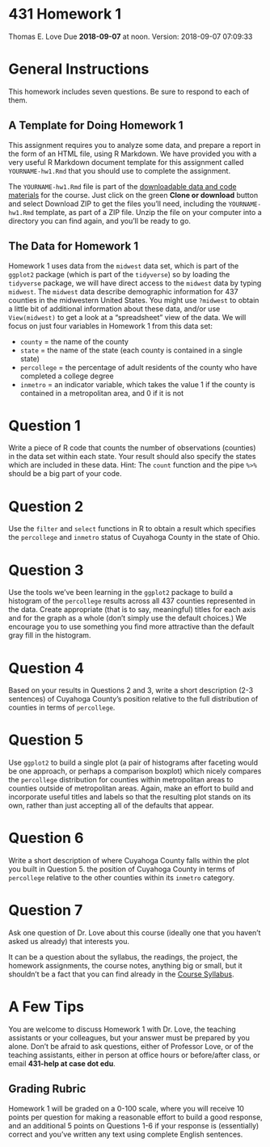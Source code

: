 431 Homework 1
================
Thomas E. Love
Due **2018-09-07** at noon. Version: 2018-09-07 07:09:33

# General Instructions

This homework includes seven questions. Be sure to respond to each of
them.

## A Template for Doing Homework 1

This assignment requires you to analyze some data, and prepare a report
in the form of an HTML file, using R Markdown. We have provided you with
a very useful R Markdown document template for this assignment called
`YOURNAME-hw1.Rmd` that you should use to complete the assignment.

The `YOURNAME-hw1.Rmd` file is part of the [downloadable data and code
materials](https://github.com/THOMASELOVE/431-2018-data) for the course.
Just click on the green **Clone or download** button and select Download
ZIP to get the files you’ll need, including the `YOURNAME-hw1.Rmd`
template, as part of a ZIP file. Unzip the file on your computer into a
directory you can find again, and you’ll be ready to go.

## The Data for Homework 1

Homework 1 uses data from the `midwest` data set, which is part of the
`ggplot2` package (which is part of the `tidyverse`) so by loading the
`tidyverse` package, we will have direct access to the `midwest` data by
typing `midwest`. The `midwest` data describe demographic information
for 437 counties in the midwestern United States. You might use
`?midwest` to obtain a little bit of additional information about these
data, and/or use `View(midwest)` to get a look at a “spreadsheet” view
of the data. We will focus on just four variables in Homework 1 from
this data set:

  - `county` = the name of the county
  - `state` = the name of the state (each county is contained in a
    single state)
  - `percollege` = the percentage of adult residents of the county who
    have completed a college degree
  - `inmetro` = an indicator variable, which takes the value 1 if the
    county is contained in a metropolitan area, and 0 if it is not

# Question 1

Write a piece of R code that counts the number of observations
(counties) in the data set within each state. Your result should also
specify the states which are included in these data. Hint: The `count`
function and the pipe `%>%` should be a big part of your code.

# Question 2

Use the `filter` and `select` functions in R to obtain a result which
specifies the `percollege` and `inmetro` status of Cuyahoga County in
the state of Ohio.

# Question 3

Use the tools we’ve been learning in the `ggplot2` package to build a
histogram of the `percollege` results across all 437 counties
represented in the data. Create appropriate (that is to say, meaningful)
titles for each axis and for the graph as a whole (don’t simply use the
default choices.) We encourage you to use something you find more
attractive than the default gray fill in the histogram.

# Question 4

Based on your results in Questions 2 and 3, write a short description
(2-3 sentences) of Cuyahoga County’s position relative to the full
distribution of counties in terms of `percollege`.

# Question 5

Use `ggplot2` to build a single plot (a pair of histograms after
faceting would be one approach, or perhaps a comparison boxplot) which
nicely compares the `percollege` distribution for counties within
metropolitan areas to counties outside of metropolitan areas. Again,
make an effort to build and incorporate useful titles and labels so that
the resulting plot stands on its own, rather than just accepting all of
the defaults that appear.

# Question 6

Write a short description of where Cuyahoga County falls within the plot
you built in Question 5. the position of Cuyahoga County in terms of
`percollege` relative to the other counties within its `inmetro`
category.

# Question 7

Ask one question of Dr. Love about this course (ideally one that you
haven’t asked us already) that interests you.

It can be a question about the syllabus, the readings, the project, the
homework assignments, the course notes, anything big or small, but it
shouldn’t be a fact that you can find already in the [Course
Syllabus](https://thomaselove.github.io/2018-431-syllabus/).

# A Few Tips

You are welcome to discuss Homework 1 with Dr. Love, the teaching
assistants or your colleagues, but your answer must be prepared by you
alone. Don’t be afraid to ask questions, either of Professor Love, or of
the teaching assistants, either in person at office hours or
before/after class, or email **431-help at case dot edu**.

## Grading Rubric

Homework 1 will be graded on a 0-100 scale, where you will receive 10
points per question for making a reasonable effort to build a good
response, and an additional 5 points on Questions 1-6 if your response
is (essentially) correct and you’ve written any text using complete
English sentences.
